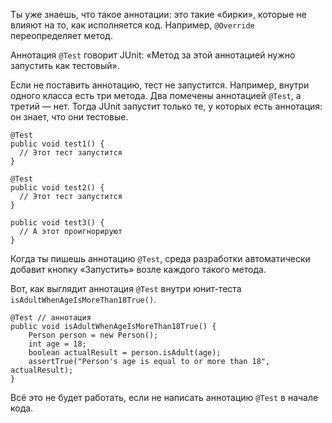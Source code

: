 Ты уже знаешь, что такое аннотации: это такие «бирки», которые не влияют на то, как исполняется код. Например, `@Override` переопределяет метод.


Аннотация `@Test` говорит JUnit: «Метод за этой аннотацией нужно запустить как тестовый».

Если не поставить аннотацию, тест не запустится. Например, внутри одного класса есть три метода. Два помечены аннотацией `@Test`, а третий — нет. Тогда JUnit запустит только те, у которых есть аннотация: он знает, что они тестовые.



```
@Test
public void test1() {
  // Этот тест запустится
}

@Test
public void test2() {
  // Этот тест запустится
}

public void test3() {
  // А этот проигнорируют
} 
```

Когда ты пишешь аннотацию `@Test`, среда разработки автоматически добавит кнопку «Запустить» возле каждого такого метода.


Вот, как выглядит аннотация `@Test` внутри юнит-теста `isAdultWhenAgeIsMoreThan18True()`.



```
@Test // аннотация
public void isAdultWhenAgeIsMoreThan18True() {
    Person person = new Person();
    int age = 18;
    boolean actualResult = person.isAdult(age);
    assertTrue("Person's age is equal to or more than 18", actualResult);
} 
```

Всё это не будет работать, если не написать аннотацию `@Test` в начале кода.